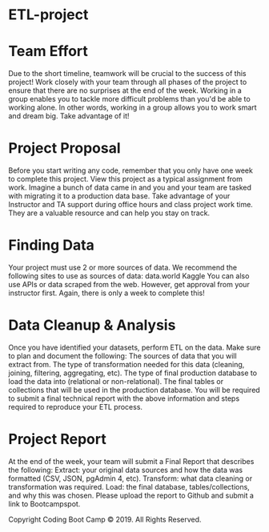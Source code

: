 # ETL-project

# Team Effort
Due to the short timeline, teamwork will be crucial to the success of this project! Work closely with your team through all phases of the project to ensure that there are no surprises at the end of the week.
Working in a group enables you to tackle more difficult problems than you'd be able to working alone. In other words, working in a group allows you to work smart and dream big. Take advantage of it!

# Project Proposal
Before you start writing any code, remember that you only have one week to complete this project. View this project as a typical assignment from work. Imagine a bunch of data came in and you and your team are tasked with migrating it to a production data base.
Take advantage of your Instructor and TA support during office hours and class project work time. They are a valuable resource and can help you stay on track.

# Finding Data
Your project must use 2 or more sources of data. We recommend the following sites to use as sources of data:
  data.world
  Kaggle
You can also use APIs or data scraped from the web. However, get approval from your instructor first. Again, there is only a week to complete this!

# Data Cleanup & Analysis
Once you have identified your datasets, perform ETL on the data. Make sure to plan and document the following:
  The sources of data that you will extract from.
  The type of transformation needed for this data (cleaning, joining, filtering, aggregating, etc).
  The type of final production database to load the data into (relational or non-relational).
  The final tables or collections that will be used in the production database.
You will be required to submit a final technical report with the above information and steps required to reproduce your ETL process.

# Project Report
At the end of the week, your team will submit a Final Report that describes the following:
Extract: your original data sources and how the data was formatted (CSV, JSON, pgAdmin 4, etc).
Transform: what data cleaning or transformation was required.
Load: the final database, tables/collections, and why this was chosen.
Please upload the report to Github and submit a link to Bootcampspot.


Copyright
Coding Boot Camp © 2019. All Rights Reserved.
